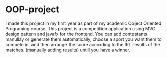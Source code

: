 # OOP-project

I made this project in my first year as part of my academic Object Oriented Programing course, This project is a competition application using MVC design pattern and javafx for the frontend.
You can add contestants manullay or generate them automatically, choose a sport you want them to compete in, and then arrange the score according to the IRL results of the matches. (manually adding results) untill you have a winner. 

